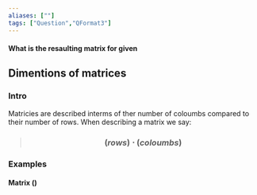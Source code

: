 ```yaml
---
aliases: [""]
tags: ["Question","QFormat3"]
---
```


#### What is the resaulting matrix for given
## Dimentions of matrices
### Intro

Matricies are described interms of ther number of coloumbs compared to their number of rows.
When describing a matrix we say:

> ### $$ (rows)\cdot(coloumbs) $$

### Examples

#### Matrix ()
